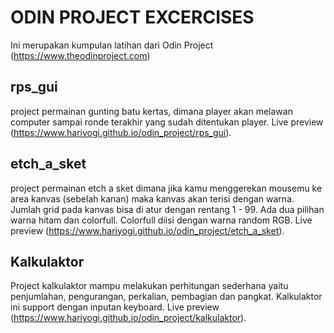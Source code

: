 # ODIN PROJECT EXCERCISES
Ini merupakan kumpulan latihan dari Odin Project (https://www.theodinproject.com)

## rps_gui
project permainan gunting batu kertas, dimana player akan melawan computer sampai ronde terakhir yang sudah ditentukan player.
Live preview (https://www.hariyogi.github.io/odin_project/rps_gui).

## etch_a_sket
project permainan etch a sket dimana jika kamu menggerekan mousemu ke area kanvas (sebelah kanan) maka kanvas akan terisi dengan warna. Jumlah grid pada kanvas bisa di atur dengan rentang 1 - 99. Ada dua pilihan warna hitam dan colorfull. Colorfull diisi dengan warna random RGB.
Live preview (https://www.hariyogi.github.io/odin_project/etch_a_sket).

## Kalkulaktor
Project kalkulaktor mampu melakukan perhitungan sederhana yaitu penjumlahan, pengurangan, perkalian, pembagian dan pangkat. Kalkulaktor ini support dengan inputan keyboard.
Live preview (https://www.hariyogi.github.io/odin_project/kalkulaktor).
